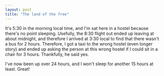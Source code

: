 ```yaml
---
layout: post
title: "The land of the free"
---
```

It's 5:30 in the morning local time, and I'm sat here in a hostel because
there's no point sleeping. Usefully, the 8:30 flight out ended up leaving at
about midnight, and therefore I arrived at 3:30 local to find that there
wasn't a bus for 2 hours. Therefore, I got a taxi to the wrong hostel (even
longer story) and ended up asking the person at this wrong hostel if I could
sit in a chair for 3 hours. Thankfully, he said yes.

I've now been up over 24 hours, and I won't sleep for another 15 hours at
least. Great!
